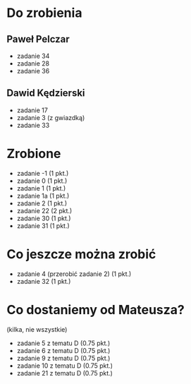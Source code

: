 # Do zrobienia

## Paweł Pelczar

* zadanie 34
* zadanie 28
* zadanie 36

## Dawid Kędzierski

* zadanie 17
* zadanie 3 (z gwiazdką)
* zadanie 33

# Zrobione

* zadanie -1 (1 pkt.)
* zadanie 0 (1 pkt.)
* zadanie 1 (1 pkt.)
* zadanie 1a (1 pkt.)
* zadanie 2 (1 pkt.)
* zadanie 22 (2 pkt.)
* zadanie 30 (1 pkt.)
* zadanie 31 (1 pkt.)

# Co jeszcze można zrobić

* zadanie 4 (przerobić zadanie 2) (1 pkt.)
* zadanie 32 (1 pkt.)

# Co dostaniemy od Mateusza?
(kilka, nie wszystkie)

* zadanie 5 z tematu D (0.75 pkt.)
* zadanie 6 z tematu D (0.75 pkt.)
* zadanie 9 z tematu D (0.75 pkt.)
* zadanie 10 z tematu D (0.75 pkt.)
* zadanie 21 z tematu D (0.75 pkt.)
